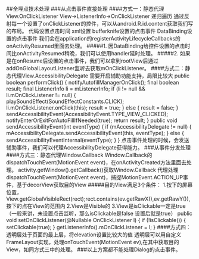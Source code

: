
##全埋点技术处理
###从点击事件直接处理
####方式一：静态代理View.OnClickListener
View->ListenerInfo->OnClickListener 递归遍历 通过反射每一个设置了onClickListener的控件，可以从android.R.id.content获取我们写的布局。
代码设置点击时间 xml设置  bufferknife设置的点击事件 DataBinding设置的点击事件
我们会在application的registerActivityLifecycleCallbacks的onActivityResumed里面去处理。
#####1. 因DataBinding给控件设置的点击时间比onActivityResumed稍晚，我们可以使用handler延时处理。
#####2. 如果是在onResume后设置的点击事件，我们可以拿到rootView后通过addOnGlobalLayoutListener监听去获取mOnClickListener。
####方式二：静态代理View.AccessibilityDelegate 需要开启辅助功能支持，局限比较大
 public boolean performClick() {
        notifyAutofillManagerOnClick();
        final boolean result;
        final ListenerInfo li = mListenerInfo;
        if (li != null && li.mOnClickListener != null) {
            playSoundEffect(SoundEffectConstants.CLICK);
            li.mOnClickListener.onClick(this);
            result = true;
        } else {
            result = false;
        }
        sendAccessibilityEvent(AccessibilityEvent.TYPE_VIEW_CLICKED);
        notifyEnterOrExitForAutoFillIfNeeded(true);
        return result;
    }
    public void sendAccessibilityEvent(int eventType) {
           if (mAccessibilityDelegate != null) {
               mAccessibilityDelegate.sendAccessibilityEvent(this, eventType);
           } else {
               sendAccessibilityEventInternal(eventType);
           }
 }
 点击事件处理的时候，会发送辅助事件，我们可以代理AccessibilityDelegate获得能力。
###从事件分发处理
####方式三：静态代理Window.Callback
  Window.Callback的dispatchTouchEvent(MotionEvent event)，在onActivityCreated方法里面去处理。
  activity.getWindow().getCallback()获取Window.Callback
  代理处理dispatchTouchEvent(MotionEvent event)，捕捉MotionEvent.ACTION_UP事件，基于decorView获取目的View
  #####目的View满足3个条件：
  1.按下的屏幕位置，View.getGlobalVisibleRect(rect);rect.contains(ev.getRawX(),ev.getRawY()),按下的点在View的范围内
  2.View是Visible的
  3.View是isClickable一定是true（一般来讲，未设置点击监听，那么isClickable是false 设置后就是true）
   public void setOnClickListener(@Nullable OnClickListener l) {
          if (!isClickable()) {
              setClickable(true);
          }
          getListenerInfo().mOnClickListener = l;
   }
 ####方式四：透明层处于页面的最上层，将elevation设置比较大的值
 透明层可以用自定义FrameLayout实现，处理onTouchEvent(MotionEvent ev),在其中获取目的View，如同方式三中的处理。
###以上方案都不能处理Dialog的点击事件。
 
  
 